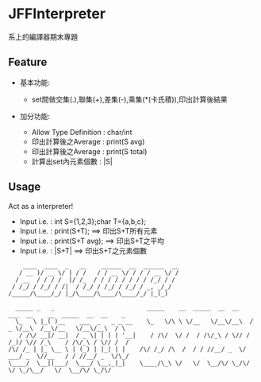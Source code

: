 # JFFInterpreter

系上的編譯器期末專題

## Feature

 * 基本功能:
    * set間做交集(.),聯集(+),差集(-),乘集(*(卡氏積)),印出計算後結果

 * 加分功能:
    * Allow Type Definition : char/int
    * 印出計算後之Average : print(S avg)
    * 印出計算後之Average : print(S total)
    * 計算出set內元素個數 : |S|

## Usage

Act as a interpreter!

 * Input i.e. : int S={1,2,3};char T={a,b,c};
 * Input i.e. : print(S+T);  ==> 印出S+T所有元素
 * Input i.e. : print(S+T avg);  ==> 印出S+T之平均
 * Input i.e. : |S+T|  ==> 印出S+T之元素個數

```
    ____  ____  _   __    ______  __  ______  __
   / __ )/ __ \/ | / /   / / __ \/ / / / __ \/ /
  / __  / / / /  |/ /_  / / / / / / / / /_/ / / 
 / /_/ / /_/ / /|  / /_/ / /_/ / /_/ / _, _/_/  
/_____/\____/_/ |_/\____/\____/\____/_/ |_(_)   

  _____ _   _                          _____    __  _____  __  __    ___  __    __  _____  __  __    _ 
  \_   \ |_( )__    ___  _   _ _ __    \_   \/\ \ \/__   \/__\/__\  / _ \/__\  /__\/__   \/__\/__\  / \
   / /\/ __|/ __|  / _ \| | | | '__|    / /\/  \/ /  / /\/_\ / \// / /_)/ \// /_\    / /\/_\ / \// /  /
/\/ /_ | |_ \__ \ | (_) | |_| | |    /\/ /_/ /\  /  / / //__/ _  \/ ___/ _  \//__   / / //__/ _  \/\_/ 
\____/  \__||___/  \___/ \__,_|_|    \____/\_\ \/   \/  \__/\/ \_/\/   \/ \_/\__/   \/  \__/\/ \_/\/   
                                                                                                       
```
